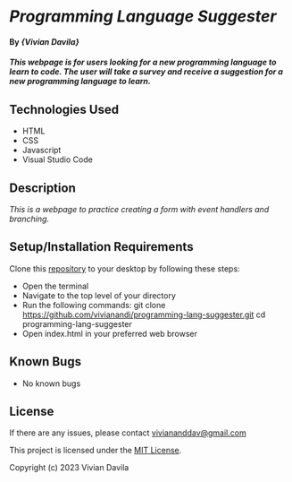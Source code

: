 # _Programming Language Suggester_

#### By _**{Vivian Davila}**_

#### _This webpage is for users looking for a new programming language to learn to code. The user will take a survey and receive a suggestion for a new programming language to learn._

## Technologies Used

* HTML
* CSS
* Javascript
* Visual Studio Code

## Description

_This is a webpage to practice creating a form with event handlers and branching._

## Setup/Installation Requirements
Clone this [repository](https://github.com/vivianandi/programming-lang-suggester.git) to your desktop by following these steps:

* Open the terminal 
* Navigate to the top level of your directory
* Run the following commands:
git clone https://github.com/vivianandi/programming-lang-suggester.git
cd programming-lang-suggester
* Open index.html in your preferred web browser

## Known Bugs

* No known bugs

## License

If there are any issues, please contact viviananddav@gmail.com

This project is licensed under the [MIT License](https://opensource.org/licenses/MIT).

Copyright (c) 2023 Vivian Davila
